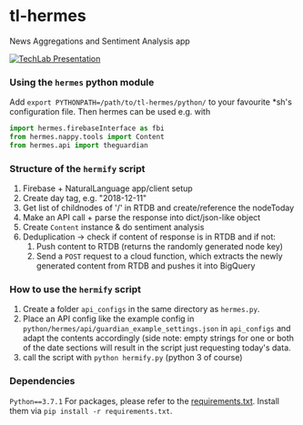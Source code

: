 # tl-hermes
News Aggregations and Sentiment Analysis app

[![TechLab Presentation](https://drive.google.com/uc?export=view&id=1Fk0ZrI2UoEKlj7TvQm38FJSZhSPTbvK0)](https://drive.google.com/open?id=1-4NuBl5tVsD18jViMEJYk7vmN4eaE9TA)

### Using the `hermes` python module
Add `export PYTHONPATH=/path/to/tl-hermes/python/` to your favourite *sh's configuration file. Then hermes can be used e.g. with
```Python
import hermes.firebaseInterface as fbi
from hermes.nappy.tools import Content
from hermes.api import theguardian
```

### Structure of the `hermify` script
  1. Firebase + NaturalLanguage app/client setup
  2. Create day tag, e.g. "2018-12-11"
  3. Get list of childnodes of '/' in RTDB and create/reference the nodeToday
  4. Make an API call + parse the response into dict/json-like object
  5. Create `Content` instance & do sentiment analysis
  6. Deduplication -> check if content of response is in RTDB and if not:
     1. Push content to RTDB (returns the randomly generated node key)
     2. Send a `POST` request to a cloud function, which extracts the newly generated content from RTDB and pushes it into BigQuery

### How to use the `hermify` script
  1. Create a folder `api_configs` in the same directory as `hermes.py`. 
  2. Place an API config like the example config in `python/hermes/api/guardian_example_settings.json` in `api_configs` and adapt the contents accordingly (side note: empty strings for one or both of the date sections will result in the script just requesting today's data.
  3. call the script with `python hermify.py` (python 3 of course)

### Dependencies
`Python==3.7.1`
For packages, please refer to the [requirements.txt](python/requirements.txt). Install them via `pip install -r requirements.txt`.
